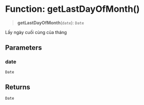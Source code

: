# Function: getLastDayOfMonth()

> **getLastDayOfMonth**(`date`): `Date`

Lấy ngày cuối cùng của tháng

## Parameters

### date

`Date`

## Returns

`Date`
